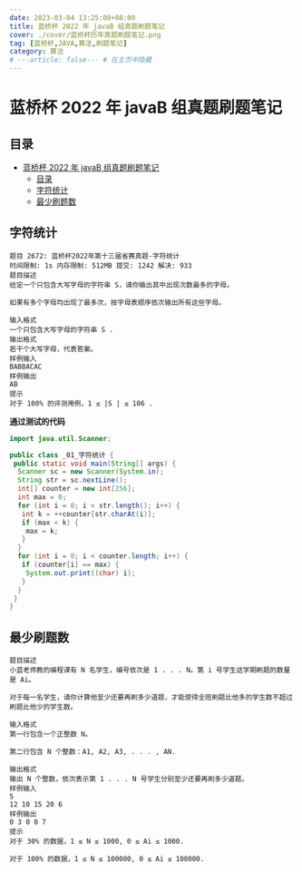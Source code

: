 ```yaml
---
date: 2023-03-04 13:25:00+08:00
title: 蓝桥杯 2022 年 javaB 组真题刷题笔记
cover: ./cover/蓝桥杯历年真题刷题笔记.png
tag: [蓝桥杯,JAVA,算法,刷题笔记]
category: 算法
# ---article: false--- # 在主页中隐藏
---
```

# 蓝桥杯 2022 年 javaB 组真题刷题笔记

## 目录

- [蓝桥杯 2022 年 javaB 组真题刷题笔记](#蓝桥杯-2022-年-javab-组真题刷题笔记)
  - [目录](#目录)
  - [字符统计](#字符统计)
  - [最少刷题数](#最少刷题数)

## 字符统计

```
题目 2672: 蓝桥杯2022年第十三届省赛真题-字符统计
时间限制: 1s 内存限制: 512MB 提交: 1242 解决: 933
题目描述
给定一个只包含大写字母的字符串 S，请你输出其中出现次数最多的字母。

如果有多个字母均出现了最多次，按字母表顺序依次输出所有这些字母。

输入格式
一个只包含大写字母的字符串 S .
输出格式
若干个大写字母，代表答案。
样例输入
BABBACAC
样例输出
AB
提示
对于 100% 的评测用例，1 ≤ |S | ≤ 106 .
```

**通过测试的代码**

```java
import java.util.Scanner;

public class _01_字符统计 {
 public static void main(String[] args) {
  Scanner sc = new Scanner(System.in);
  String str = sc.nextLine();
  int[] counter = new int[256];
  int max = 0;
  for (int i = 0; i < str.length(); i++) {
   int k = ++counter[str.charAt(i)];
   if (max < k) {
    max = k;
   }
  }
  for (int i = 0; i < counter.length; i++) {
   if (counter[i] == max) {
    System.out.print((char) i);
   }
  }
 }
}
```

## 最少刷题数

```
题目描述
小蓝老师教的编程课有 N 名学生，编号依次是 1 . . . N。第 i 号学生这学期刷题的数量是 Ai。

对于每一名学生，请你计算他至少还要再刷多少道题，才能使得全班刷题比他多的学生数不超过刷题比他少的学生数。

输入格式
第一行包含一个正整数 N。

第二行包含 N 个整数：A1, A2, A3, . . . , AN.

输出格式
输出 N 个整数，依次表示第 1 . . . N 号学生分别至少还要再刷多少道题。
样例输入
5
12 10 15 20 6
样例输出
0 3 0 0 7
提示
对于 30% 的数据，1 ≤ N ≤ 1000, 0 ≤ Ai ≤ 1000. 

对于 100% 的数据，1 ≤ N ≤ 100000, 0 ≤ Ai ≤ 100000.
```
